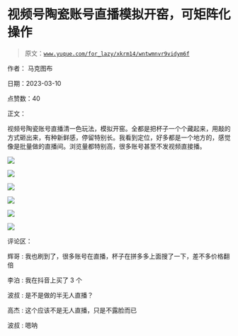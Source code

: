 # 视频号陶瓷账号直播模拟开窑，可矩阵化操作

> 原文：[`www.yuque.com/for_lazy/xkrm14/wntwmnvr9vidym6f`](https://www.yuque.com/for_lazy/xkrm14/wntwmnvr9vidym6f)

作者： 马克图布 

日期：2023-03-10 

点赞数：40 

正文： 

视频号陶瓷账号直播清一色玩法，模拟开窑。全都是把杯子一个个藏起来，用敲的方式砸出来，有种新鲜感，停留特别长。我看到定位，好多都是一个地方的，感觉像是批量做的直播间。浏览量都特别高，很多账号甚至不发视频直接播。 

![](img/3314c2acfb3bd451d8c84742dbdd866e.png) 

![](img/242f13d95713e3ca29f03f2824d2be08.png) 

![](img/f77e3f273dcb78417ded7c5d845f5373.png) 

![](img/565b29be5484e2a0b62b0901d418d85c.png) 

![](img/57c00a0893a76209c1c94cf83073b43a.png) 

![](img/0cca720493df4ae59646790371824986.png) 

评论区： 

辉哥 : 我也刷到了，很多账号在直播，杯子在拼多多上面搜了一下，差不多价格翻倍 

李泊 : 我在抖音上买了 3 个 

波叔 : 是不是做的半无人直播？ 

高杰 : 这个应该不是无人直播，只是不露脸而已 

波叔 : 嗯呐 

